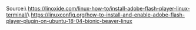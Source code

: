 
Source:\ 
<https://linoxide.com/linux-how-to/install-adobe-flash-player-linux-terminal/>\ 
<https://linuxconfig.org/how-to-install-and-enable-adobe-flash-player-plugin-on-ubuntu-18-04-bionic-beaver-linux>
